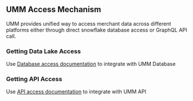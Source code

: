 ## UMM Access Mechanism 

UMM provides unified way to access merchant data across different platforms either through direct snowflake database access or GraphQL API call.

### Getting Data Lake Access 

<!-- theme: info -->
Use [Database access documentation](?path=docs/getting-access/database-access.md) to integrate with UMM Database

### Getting API Access 

<!-- theme: info -->
Use [API access documentation](?path=docs/getting-access/api-access.md) to integrate with UMM API
